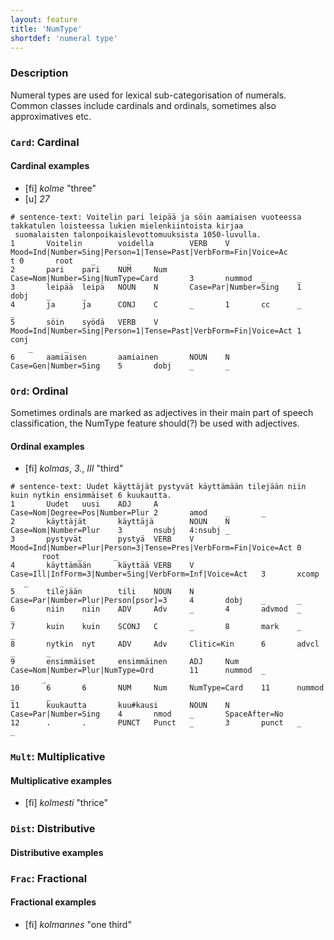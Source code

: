 ```yaml
---
layout: feature
title: 'NumType'
shortdef: 'numeral type'
---
```


### Description

Numeral types are used for lexical sub-categorisation of numerals. Common
classes include cardinals and ordinals, sometimes also approximatives etc.


### `Card`: Cardinal

#### Cardinal examples

* [fi] _kolme_ "three" 
* [u] _27_

~~~ conllu
# sentence-text: Voitelin pari leipää ja söin aamiaisen vuoteessa takkatulen loisteessa lukien mielenkiintoista kirjaa
 suomalaisten talonpoikaislevottomuuksista 1050-luvulla.
1       Voitelin        voidella        VERB    V       Mood=Ind|Number=Sing|Person=1|Tense=Past|VerbForm=Fin|Voice=Ac
t 0       root    _       _
2       pari    pari    NUM     Num     Case=Nom|Number=Sing|NumType=Card       3       nummod  _       _
3       leipää  leipä   NOUN    N       Case=Par|Number=Sing    1       dobj    _       _
4       ja      ja      CONJ    C       _       1       cc      _       _
5       söin    syödä   VERB    V       Mood=Ind|Number=Sing|Person=1|Tense=Past|VerbForm=Fin|Voice=Act 1       conj
    _       _
6       aamiaisen       aamiainen       NOUN    N       Case=Gen|Number=Sing    5       dobj    _       _
~~~

### `Ord`: Ordinal

Sometimes ordinals are marked as adjectives in their main part of speech
classification, the NumType feature should(?) be used with adjectives.

#### Ordinal examples

* [fi] _kolmas_, _3._, _III_ "third"

~~~ conllu
# sentence-text: Uudet käyttäjät pystyvät käyttämään tilejään niin kuin nytkin ensimmäiset 6 kuukautta.
1       Uudet   uusi    ADJ     A       Case=Nom|Degree=Pos|Number=Plur 2       amod    _       _
2       käyttäjät       käyttäjä        NOUN    N       Case=Nom|Number=Plur    3       nsubj   4:nsubj _
3       pystyvät        pystyä  VERB    V       Mood=Ind|Number=Plur|Person=3|Tense=Pres|VerbForm=Fin|Voice=Act 0
       root    _       _
4       käyttämään      käyttää VERB    V       Case=Ill|InfForm=3|Number=Sing|VerbForm=Inf|Voice=Act   3       xcomp
   _       _
5       tilejään        tili    NOUN    N       Case=Par|Number=Plur|Person[psor]=3     4       dobj    _       _
6       niin    niin    ADV     Adv     _       4       advmod  _       _
7       kuin    kuin    SCONJ   C       _       8       mark    _       _
8       nytkin  nyt     ADV     Adv     Clitic=Kin      6       advcl   _       _
9       ensimmäiset     ensimmäinen     ADJ     Num     Case=Nom|Number=Plur|NumType=Ord        11      nummod  _
       _
10      6       6       NUM     Num     NumType=Card    11      nummod  _       _
11      kuukautta       kuu#kausi       NOUN    N       Case=Par|Number=Sing    4       nmod    _       SpaceAfter=No
12      .       .       PUNCT   Punct   _       3       punct   _       _
~~~


### `Mult`: Multiplicative

#### Multiplicative examples

* [fi] _kolmesti_ "thrice"

### `Dist`: Distributive

#### Distributive examples

### `Frac`: Fractional

#### Fractional examples

* [fi] _kolmannes_ "one third"
